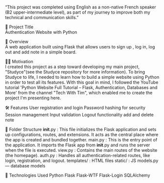 “This project was completed using English as a non-native French speaker (B2 upper-intermediate level), as part of my journey to improve both my technical and communication skills.”


📘 Project Title<br>
Authentication Website with Python

🚀 Overview  
A web application built using Flask that allows users to sign up , log in, log out and add note in a simple board.


🙋‍♀️ Motivation  
I created this project as a step toward developing my main project, "Studyce"(see the Studyce repository for more information). 
To bring Studyce to life, I needed to learn how to build a simple website using Python in order to test all its features. 
With this goal in mind, I followed the YouTube tutorial 'Python Website Full Tutorial – Flask, Authentication, Databases and More' 
from the channel "Tech With Tim", which enabled me to create the project I'm presenting here.


🛠️ Features
User registration and login
Password hashing for security
Session management
Input validation
Logout functionality
add and delete note 


📌 Folder Structure
__init__.py : This file initializes the Flask application and sets up configurations,
              routes, and extensions. It acts as the central place where the app is created and bundled together.
main.py : This is the entry point of the application. It imports the Flask app from __init__.py and runs the server when the file is executed.
view.py : Contains the main routes of the website (the homepage).
auth.py : Handles all authentication-related routes, like login, registration, and logout.
templates/ : HTML files
static/ : JS
models.py — database models


🧰 Technologies Used
Python
Flask
Flask-WTF
Flask-Login
SQLAlchemy



